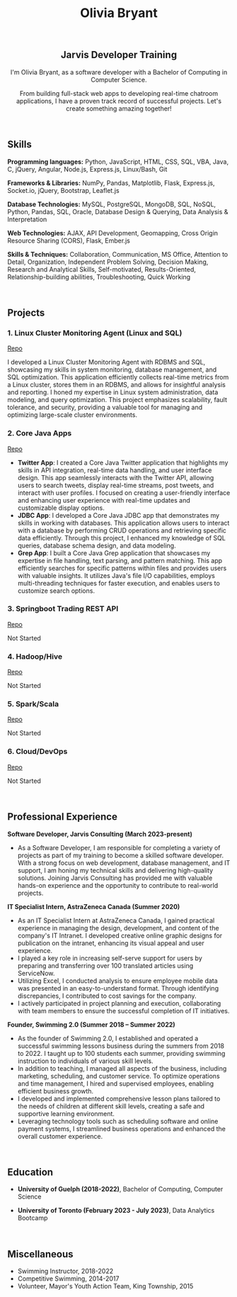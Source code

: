 <h1 align="center">Olivia Bryant</h1>

<br>

<h2 align="center">Jarvis Developer Training</h2>

<p align="center">
  I'm Olivia Bryant, as a software developer with a Bachelor of Computing in Computer Science.
</p>

<p align="center">
  From building full-stack web apps to developing real-time chatroom applications, I have a proven track record of successful projects. Let's create something amazing together!
</p>

<br>

## Skills

**Programming languages:** Python, JavaScript, HTML, CSS, SQL, VBA, Java, C, jQuery, Angular, Node.js, Express.js, Linux/Bash, Git

**Frameworks & Libraries:** NumPy, Pandas, Matplotlib, Flask, Express.js, Socket.io, jQuery, Bootstrap, Leaflet.js

**Database Technologies:** MySQL, PostgreSQL, MongoDB, SQL, NoSQL, Python, Pandas, SQL, Oracle, Database Design & Querying, Data Analysis & Interpretation

**Web Technologies:** AJAX, API Development, Geomapping, Cross Origin Resource Sharing (CORS), Flask, Ember.js

**Skills & Techniques:** Collaboration, Communication, MS Office, Attention to Detail, Organization, Independent Problem Solving, Decision Making, Research and Analytical Skills, Self-motivated, Results-Oriented, Relationship-building abilities, Troubleshooting, Quick Working

<br>

## Projects

### 1. Linux Cluster Monitoring Agent (Linux and SQL) 
[Repo](./linux_sql)

I developed a Linux Cluster Monitoring Agent with RDBMS and SQL, showcasing my skills in system monitoring, database management, and SQL optimization. This application efficiently collects real-time metrics from a Linux cluster, stores them in an RDBMS, and allows for insightful analysis and reporting. I honed my expertise in Linux system administration, data modeling, and query optimization. This project emphasizes scalability, fault tolerance, and security, providing a valuable tool for managing and optimizing large-scale cluster environments.

### 2. Core Java Apps
[Repo](./core_java)

- **Twitter App**: I created a Core Java Twitter application that highlights my skills in API integration, real-time data handling, and user interface design. This app seamlessly interacts with the Twitter API, allowing users to search tweets, display real-time streams, post tweets, and interact with user profiles. I focused on creating a user-friendly interface and enhancing user experience with real-time updates and customizable display options.
- **JDBC App**: I developed a Core Java JDBC app that demonstrates my skills in working with databases. This application allows users to interact with a database by performing CRUD operations and retrieving specific data efficiently. Through this project, I enhanced my knowledge of SQL queries, database schema design, and data modeling.
- **Grep App**: I built a Core Java Grep application that showcases my expertise in file handling, text parsing, and pattern matching. This app efficiently searches for specific patterns within files and provides users with valuable insights. It utilizes Java's file I/O capabilities, employs multi-threading techniques for faster execution, and enables users to customize search options.

### 3. Springboot Trading REST API
[Repo](./springboot)

Not Started

### 4. Hadoop/Hive
[Repo](./hadoop)

Not Started

### 5. Spark/Scala
[Repo](./spark)

Not Started

### 6. Cloud/DevOps
[Repo](./cloud_devops)

Not Started

<br>

## Professional Experience

**Software Developer, Jarvis Consulting (March 2023-present)**
  - As a Software Developer, I am responsible for completing a variety of projects as part of my training to become a skilled software developer. With a strong focus on web development, database management, and IT support, I am honing my technical skills and delivering high-quality solutions. Joining Jarvis Consulting has provided me with valuable hands-on experience and the opportunity to contribute to real-world projects.

**IT Specialist Intern, AstraZeneca Canada (Summer 2020)**
  - As an IT Specialist Intern at AstraZeneca Canada, I gained practical experience in managing the design, development, and content of the company's IT Intranet. I developed creative online graphic designs for publication on the intranet, enhancing its visual appeal and user experience.
  - I played a key role in increasing self-serve support for users by preparing and transferring over 100 translated articles using ServiceNow.
  - Utilizing Excel, I conducted analysis to ensure employee mobile data was presented in an easy-to-understand format. Through identifying discrepancies, I contributed to cost savings for the company.
  - I actively participated in project planning and execution, collaborating with team members to ensure the successful completion of IT initiatives.

**Founder, Swimming 2.0 (Summer 2018 – Summer 2022)**
  - As the founder of Swimming 2.0, I established and operated a successful swimming lessons business during the summers from 2018 to 2022. I taught up to 100 students each summer, providing swimming instruction to individuals of various skill levels.
  - In addition to teaching, I managed all aspects of the business, including marketing, scheduling, and customer service. To optimize operations and time management, I hired and supervised employees, enabling efficient business growth.
  - I developed and implemented comprehensive lesson plans tailored to the needs of children at different skill levels, creating a safe and supportive learning environment.
  - Leveraging technology tools such as scheduling software and online payment systems, I streamlined business operations and enhanced the overall customer experience.

<br>

## Education

- **University of Guelph (2018-2022)**, Bachelor of Computing, Computer Science

- **University of Toronto (February 2023 - July 2023)**, Data Analytics Bootcamp

<br>

## Miscellaneous

- Swimming Instructor, 2018-2022
- Competitive Swimming, 2014-2017
- Volunteer, Mayor's Youth Action Team, King Township, 2015
